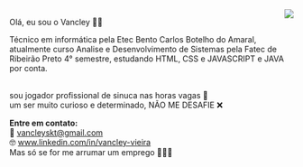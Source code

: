 <img align='right' src='https://i.pinimg.com/474x/35/95/b9/3595b99ab495fa7adcc9b6ac9dac4656.jpg'>

Olá, eu sou o Vancley 🤙🏾

Técnico em informática pela Etec Bento Carlos Botelho do Amaral, atualmente curso Analise e Desenvolvimento de Sistemas pela Fatec de Ribeirão Preto 4° semestre, estudando HTML, CSS e JAVASCRIPT e JAVA por conta.

<br> sou jogador profissional de sinuca nas horas vagas 🎱
<br> um ser muito curioso e determinado, NÃO ME DESAFIE ❌


<b>Entre em contato:</b>
<br>📧 vancleyskt@gmail.com 
<br>🤓 www.linkedin.com/in/vancley-vieira
<br> Mas só se for me arrumar um emprego 👨🏾‍💻

